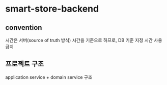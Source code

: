 # smart-store-backend



## convention
시간은 서버(source of truth 방식) 시간을 기준으로 하므로, DB 기준 지정 시간 사용 금지

## 프로젝트 구조
application service + domain service 구조